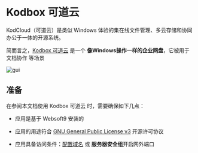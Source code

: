 # Kodbox 可道云

KodCloud（可道云）是类似 Windows 体验的集在线文件管理、多云存储和协同办公于一体的开源系统。

简而言之，[Kodbox 可道云](https://kodcloud.com/) 是一个 **像Windows操作一样的企业网盘**，它被用于 文档协作  等场景


![gui](https://libs.websoft9.com/Websoft9/DocsPicture/zh/kodcloud/kodcloud-gui-websoft9.png)


## 准备

在参阅本文档使用 Kodbox 可道云 时，需要确保如下几点：

- 应用是基于 Websoft9 安装的

- 应用的用途符合 [GNU General Public  License v3](https://opensource.org/licenses/GPL-3.0) 开源许可协议

- 应用具备访问条件：[配置域名](./guide/appsetdomain) 或 **服务器安全组**开启网外端口